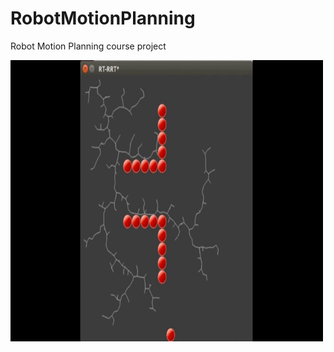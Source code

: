 # RobotMotionPlanning
Robot Motion Planning course project

<img alt="" class="spinner" height="450" src="RRT.gif" width="500" />

